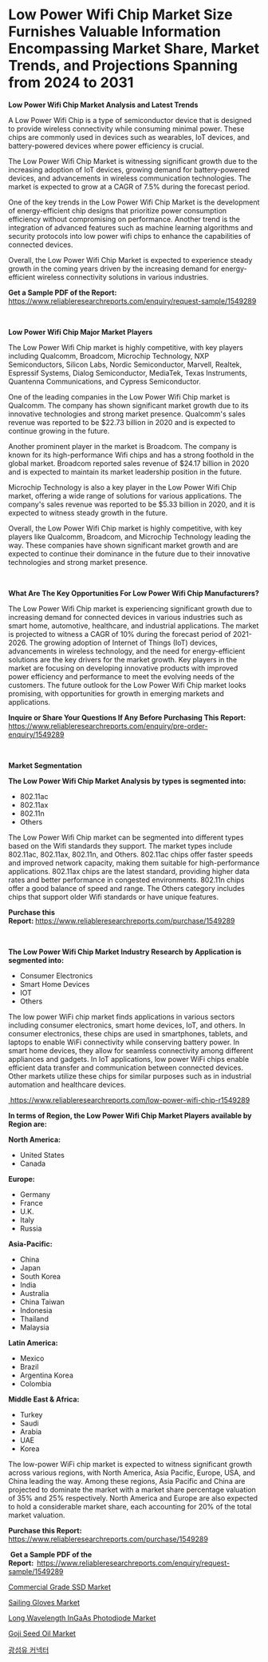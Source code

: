 <p><h1>Low Power Wifi Chip Market Size Furnishes Valuable Information Encompassing Market Share, Market Trends, and Projections Spanning from 2024 to 2031</h1></p><p><strong>Low Power Wifi Chip Market Analysis and Latest Trends</strong></p>
<p><p>A Low Power Wifi Chip is a type of semiconductor device that is designed to provide wireless connectivity while consuming minimal power. These chips are commonly used in devices such as wearables, IoT devices, and battery-powered devices where power efficiency is crucial.</p><p>The Low Power Wifi Chip Market is witnessing significant growth due to the increasing adoption of IoT devices, growing demand for battery-powered devices, and advancements in wireless communication technologies. The market is expected to grow at a CAGR of 7.5% during the forecast period.</p><p>One of the key trends in the Low Power Wifi Chip Market is the development of energy-efficient chip designs that prioritize power consumption efficiency without compromising on performance. Another trend is the integration of advanced features such as machine learning algorithms and security protocols into low power wifi chips to enhance the capabilities of connected devices.</p><p>Overall, the Low Power Wifi Chip Market is expected to experience steady growth in the coming years driven by the increasing demand for energy-efficient wireless connectivity solutions in various industries.</p></p>
<p><strong>Get a Sample PDF of the Report:&nbsp;</strong> <a href="https://www.reliableresearchreports.com/enquiry/request-sample/1549289">https://www.reliableresearchreports.com/enquiry/request-sample/1549289</a></p>
<p>&nbsp;</p>
<p><strong>Low Power Wifi Chip Major Market Players</strong></p>
<p><p>The Low Power Wifi Chip market is highly competitive, with key players including Qualcomm, Broadcom, Microchip Technology, NXP Semiconductors, Silicon Labs, Nordic Semiconductor, Marvell, Realtek, Espressif Systems, Dialog Semiconductor, MediaTek, Texas Instruments, Quantenna Communications, and Cypress Semiconductor.</p><p>One of the leading companies in the Low Power Wifi Chip market is Qualcomm. The company has shown significant market growth due to its innovative technologies and strong market presence. Qualcomm's sales revenue was reported to be $22.73 billion in 2020 and is expected to continue growing in the future.</p><p>Another prominent player in the market is Broadcom. The company is known for its high-performance Wifi chips and has a strong foothold in the global market. Broadcom reported sales revenue of $24.17 billion in 2020 and is expected to maintain its market leadership position in the future.</p><p>Microchip Technology is also a key player in the Low Power Wifi Chip market, offering a wide range of solutions for various applications. The company's sales revenue was reported to be $5.33 billion in 2020, and it is expected to witness steady growth in the future.</p><p>Overall, the Low Power Wifi Chip market is highly competitive, with key players like Qualcomm, Broadcom, and Microchip Technology leading the way. These companies have shown significant market growth and are expected to continue their dominance in the future due to their innovative technologies and strong market presence.</p></p>
<p>&nbsp;</p>
<p><strong>What Are The Key Opportunities For Low Power Wifi Chip Manufacturers?</strong></p>
<p><p>The Low Power Wifi Chip market is experiencing significant growth due to increasing demand for connected devices in various industries such as smart home, automotive, healthcare, and industrial applications. The market is projected to witness a CAGR of 10% during the forecast period of 2021-2026. The growing adoption of Internet of Things (IoT) devices, advancements in wireless technology, and the need for energy-efficient solutions are the key drivers for the market growth. Key players in the market are focusing on developing innovative products with improved power efficiency and performance to meet the evolving needs of the customers. The future outlook for the Low Power Wifi Chip market looks promising, with opportunities for growth in emerging markets and applications.</p></p>
<p><strong>Inquire or Share Your Questions If Any Before Purchasing This Report:</strong> <a href="https://www.reliableresearchreports.com/enquiry/pre-order-enquiry/1549289">https://www.reliableresearchreports.com/enquiry/pre-order-enquiry/1549289</a></p>
<p>&nbsp;</p>
<p><strong>Market Segmentation</strong></p>
<p><strong>The Low Power Wifi Chip Market Analysis by types is segmented into:</strong></p>
<p><ul><li>802.11ac</li><li>802.11ax</li><li>802.11n</li><li>Others</li></ul></p>
<p><p>The Low Power Wifi Chip market can be segmented into different types based on the Wifi standards they support. The market types include 802.11ac, 802.11ax, 802.11n, and Others. 802.11ac chips offer faster speeds and improved network capacity, making them suitable for high-performance applications. 802.11ax chips are the latest standard, providing higher data rates and better performance in congested environments. 802.11n chips offer a good balance of speed and range. The Others category includes chips that support older Wifi standards or have unique features.</p></p>
<p><strong>Purchase this Report:&nbsp;</strong><a href="https://www.reliableresearchreports.com/purchase/1549289">https://www.reliableresearchreports.com/purchase/1549289</a></p>
<p>&nbsp;</p>
<p><strong>The Low Power Wifi Chip Market Industry Research by Application is segmented into:</strong></p>
<p><ul><li>Consumer Electronics</li><li>Smart Home Devices</li><li>IOT</li><li>Others</li></ul></p>
<p><p>The low power WiFi chip market finds applications in various sectors including consumer electronics, smart home devices, IoT, and others. In consumer electronics, these chips are used in smartphones, tablets, and laptops to enable WiFi connectivity while conserving battery power. In smart home devices, they allow for seamless connectivity among different appliances and gadgets. In IoT applications, low power WiFi chips enable efficient data transfer and communication between connected devices. Other markets utilize these chips for similar purposes such as in industrial automation and healthcare devices.</p></p>
<p><a href="https://www.reliableresearchreports.com/low-power-wifi-chip-r1549289">&nbsp;https://www.reliableresearchreports.com/low-power-wifi-chip-r1549289</a></p>
<p><strong>In terms of Region, the Low Power Wifi Chip Market Players available by Region are:</strong></p>
<p>
    <p> <strong> North America: </strong>
        <ul>
            <li>United States</li>
            <li>Canada</li>
        </ul>
        </p> 
    <p> <strong> Europe: </strong>
        <ul>
            <li>Germany</li>
            <li>France</li>
            <li>U.K.</li>
            <li>Italy</li>
            <li>Russia</li>
        </ul>
        </p> 
    <p> <strong> Asia-Pacific: </strong>
        <ul>
            <li>China</li>
            <li>Japan</li>
            <li>South Korea</li>
            <li>India</li>
            <li>Australia</li>
            <li>China Taiwan</li>
            <li>Indonesia</li>
            <li>Thailand</li>
            <li>Malaysia</li>
        </ul>
        </p> 
    <p> <strong> Latin America: </strong>
        <ul>
            <li>Mexico</li>
            <li>Brazil</li>
            <li>Argentina Korea</li>
            <li>Colombia</li>
        </ul>
        </p> 
    <p> <strong> Middle East & Africa: </strong>
        <ul>
            <li>Turkey</li>
            <li>Saudi</li>
            <li>Arabia</li>
            <li>UAE</li>
            <li>Korea</li>
        </ul>
    </p>
    </p>
<p><p>The low-power WiFi chip market is expected to witness significant growth across various regions, with North America, Asia Pacific, Europe, USA, and China leading the way. Among these regions, Asia Pacific and China are projected to dominate the market with a market share percentage valuation of 35% and 25% respectively. North America and Europe are also expected to hold a considerable market share, each accounting for 20% of the total market valuation.</p></p>
<p><strong>Purchase this Report: </strong><a href="https://www.reliableresearchreports.com/purchase/1549289">https://www.reliableresearchreports.com/purchase/1549289</a></p>
<p>&nbsp;<strong>Get a Sample PDF of the Report:&nbsp;&nbsp;</strong><a href="https://www.reliableresearchreports.com/enquiry/request-sample/1549289">https://www.reliableresearchreports.com/enquiry/request-sample/1549289</a></p>
<p><strong></strong></p>
<p><p><a href="https://medium.com/@charles.fisher4346/commercial-grade-ssd-market-overview-global-market-trends-and-future-prospects-from-2024-to-2031-d3203ea3754d">Commercial Grade SSD Market</a></p><p><a href="https://github.com/theanastasiyah/Market-Research-Report-List-1/blob/main/sailing-gloves-market.md">Sailing Gloves Market</a></p><p><a href="https://medium.com/@penelope.lee568/long-wavelength-ingaas-photodiode-market-analysis-report-global-insights-by-region-type-120-7dbbe6603210">Long Wavelength InGaAs Photodiode Market</a></p><p><a href="https://github.com/lukmanduiky01/Market-Research-Report-List-1/blob/main/goji-seed-oil-market.md">Goji Seed Oil Market</a></p><p><a href="https://medium.com/@czbtzkwc9/%EA%B8%80%EB%A1%9C%EB%B2%8C-%EA%B4%91%EC%84%AC%EC%9C%A0-%EC%BB%A4%EB%84%A5%ED%84%B0-%EC%8B%9C%EC%9E%A5%EC%9D%80-2024%EB%85%84%EB%B6%80%ED%84%B0-2031%EB%85%84%EA%B9%8C%EC%A7%80%EC%9D%98-%EA%B8%B0%EA%B0%84-%EB%8F%99%EC%95%88-8-4-%EC%9D%98-%EC%97%B0%ED%8F%89%EA%B7%A0-%EC%84%B1%EC%9E%A5%EB%A5%A0-cagr-%EB%A1%9C-%EC%84%B1%EC%9E%A5%ED%95%A0-%EA%B2%83%EC%9C%BC%EB%A1%9C-%EC%98%88%EC%B8%A1%EB%90%A9%EB%8B%88%EB%8B%A4-382c8891b2ca">광섬유 커넥터</a></p></p>